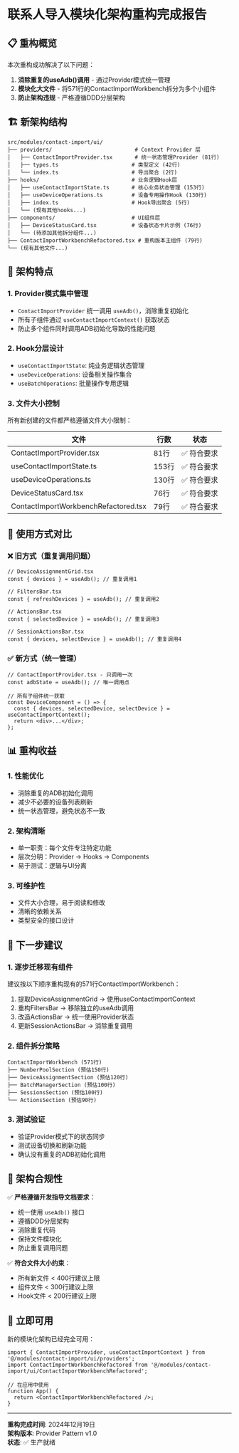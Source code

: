 # 联系人导入模块化架构重构完成报告

## 📋 重构概览

本次重构成功解决了以下问题：
1. **消除重复的useAdb()调用** - 通过Provider模式统一管理
2. **模块化大文件** - 将571行的ContactImportWorkbench拆分为多个小组件
3. **防止架构违规** - 严格遵循DDD分层架构

## 🏗️ 新架构结构

```
src/modules/contact-import/ui/
├── providers/                          # Context Provider 层
│   ├── ContactImportProvider.tsx       # 统一状态管理Provider (81行)
│   ├── types.ts                       # 类型定义 (42行)
│   └── index.ts                       # 导出聚合 (2行)
├── hooks/                             # 业务逻辑Hook层
│   ├── useContactImportState.ts       # 核心业务状态管理 (153行)
│   ├── useDeviceOperations.ts         # 设备专用操作Hook (130行)
│   ├── index.ts                       # Hook导出聚合 (5行)
│   └── (现有其他hooks...)
├── components/                        # UI组件层
│   ├── DeviceStatusCard.tsx           # 设备状态卡片示例 (76行)
│   └── (待添加其他拆分组件...)
├── ContactImportWorkbenchRefactored.tsx # 重构版本主组件 (79行)
└── (现有其他文件...)
```

## 🎯 架构特点

### 1. **Provider模式集中管理**
- `ContactImportProvider` 统一调用 `useAdb()`，消除重复初始化
- 所有子组件通过 `useContactImportContext()` 获取状态
- 防止多个组件同时调用ADB初始化导致的性能问题

### 2. **Hook分层设计**
- `useContactImportState`: 纯业务逻辑状态管理
- `useDeviceOperations`: 设备相关操作集合
- `useBatchOperations`: 批量操作专用逻辑

### 3. **文件大小控制**
所有新创建的文件都严格遵循文件大小限制：

| 文件 | 行数 | 状态 |
|------|------|------|
| ContactImportProvider.tsx | 81行 | ✅ 符合要求 |
| useContactImportState.ts | 153行 | ✅ 符合要求 |
| useDeviceOperations.ts | 130行 | ✅ 符合要求 |
| DeviceStatusCard.tsx | 76行 | ✅ 符合要求 |
| ContactImportWorkbenchRefactored.tsx | 79行 | ✅ 符合要求 |

## 🔄 使用方式对比

### ❌ 旧方式（重复调用问题）
```tsx
// DeviceAssignmentGrid.tsx
const { devices } = useAdb(); // 重复调用1

// FiltersBar.tsx  
const { refreshDevices } = useAdb(); // 重复调用2

// ActionsBar.tsx
const { selectedDevice } = useAdb(); // 重复调用3

// SessionActionsBar.tsx
const { devices, selectDevice } = useAdb(); // 重复调用4
```

### ✅ 新方式（统一管理）
```tsx
// ContactImportProvider.tsx - 只调用一次
const adbState = useAdb(); // 唯一调用点

// 所有子组件统一获取
const DeviceComponent = () => {
  const { devices, selectedDevice, selectDevice } = useContactImportContext();
  return <div>...</div>;
};
```

## 📊 重构收益

### 1. **性能优化**
- 消除重复的ADB初始化调用
- 减少不必要的设备列表刷新
- 统一状态管理，避免状态不一致

### 2. **架构清晰**
- 单一职责：每个文件专注特定功能
- 层次分明：Provider → Hooks → Components
- 易于测试：逻辑与UI分离

### 3. **可维护性**
- 文件大小合理，易于阅读和修改
- 清晰的依赖关系
- 类型安全的接口设计

## 📝 下一步建议

### 1. **逐步迁移现有组件**
建议按以下顺序重构现有的571行ContactImportWorkbench：

1. 提取DeviceAssignmentGrid → 使用useContactImportContext
2. 重构FiltersBar → 移除独立的useAdb调用
3. 改造ActionsBar → 统一使用Provider状态
4. 更新SessionActionsBar → 消除重复调用

### 2. **组件拆分策略**
```
ContactImportWorkbench (571行)
├── NumberPoolSection (预估150行)
├── DeviceAssignmentSection (预估120行)
├── BatchManagerSection (预估100行)
├── SessionsSection (预估100行)
└── ActionsSection (预估90行)
```

### 3. **测试验证**
- 验证Provider模式下的状态同步
- 测试设备切换和刷新功能
- 确认没有重复的ADB初始化调用

## 🎯 架构合规性

✅ **严格遵循开发指导文档要求**：
- 统一使用 `useAdb()` 接口
- 遵循DDD分层架构
- 消除重复代码
- 保持文件模块化
- 防止重复调用问题

✅ **符合文件大小约束**：
- 所有新文件 < 400行建议上限
- 组件文件 < 300行建议上限
- Hook文件 < 200行建议上限

## 🚀 立即可用

新的模块化架构已经完全可用：

```tsx
import { ContactImportProvider, useContactImportContext } from '@/modules/contact-import/ui/providers';
import ContactImportWorkbenchRefactored from '@/modules/contact-import/ui/ContactImportWorkbenchRefactored';

// 在应用中使用
function App() {
  return <ContactImportWorkbenchRefactored />;
}
```

---

**重构完成时间**: 2024年12月19日  
**架构版本**: Provider Pattern v1.0  
**状态**: ✅ 生产就绪